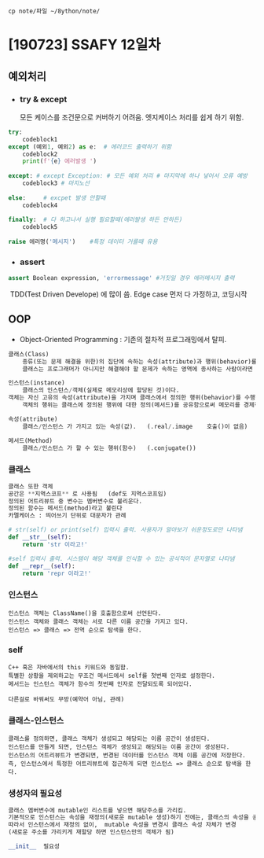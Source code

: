 `cp note/파일 ~/8ython/note/`



# [190723] SSAFY 12일차

## 예외처리

- ### try & except 

  모든 케이스를 조건문으로 커버하기 어려움. 엣지케이스 처리를 쉽게 하기 위함.

```python
try:
	codeblock1
except (예외1, 예외2) as e:  # 에러코드 출력하기 위함
	codeblock2
    print(f'{e} 에러발생 ')
    
except: # except Exception: # 모든 예외 처리 # 마지막에 하나 넣어서 오류 예방
	codeblock3 # 마지노선
    
else:     # excpet 발생 안할때
    codeblock4
    
finally:  # 다 하고나서 실행 필요할때(에러발생 하든 안하든)
    codeblock5 
    
raise 에러명('메시지')    #특정 데이터 거를때 유용
```



- ### assert

```python
assert Boolean expression, 'errormessage' #거짓일 경우 에러메시지 출력
```

​	TDD(Test Driven Develope) 에 많이 씀.  Edge case 먼저 다 가정하고, 코딩시작





## OOP

- Object-Oriented Programming : 기존의 절차적 프로그래밍에서 탈피.  

```python
클래스(Class)
	종류(또는 문제 해결을 위한)의 집단에 속하는 속성(attribute)과 행위(behavior)를 정의한 것으로 객체지향 프로그램의 기본적인 사용자 정의 데이터형(user define data type)이라고 할 수 있다
	클래스는 프로그래머가 아니지만 해결해야 할 문제가 속하는 영역에 종사하는 사람이라면 사용할 수 있고, 다른 클래스 또는 외부 요소와 독립적으로 디자인하여야 한다.

인스턴스(instance)
	클래스의 인스턴스/객체(실제로 메모리상에 할당된 것)이다.
객체는 자신 고유의 속성(attribute)을 가지며 클래스에서 정의한 행위(behavior)를 수행할 수 있다.
	객체의 행위는 클래스에 정의된 행위에 대한 정의(메서드)를 공유함으로써 메모리를 경제적으로 사용한다.

속성(attribute)
	클래스/인스턴스 가 가지고 있는 속성(값).   (.real/.image    호출()이 없음)

메서드(Method)
	클래스/인스턴스 가 할 수 있는 행위(함수)   (.conjugate())
```

### 클래스

```python
클래스 또한 객체
공간은 **지역스코프** 로 사용됨   (def도 지역스코프임)
정의된 어트리뷰트 중 변수는 멤버변수로 불리운다.
정의된 함수는 메서드(method)라고 불린다
카멜케이스 : 띄어쓰기 단위로 대문자가 관례
```

```python
# str(self) or print(self) 입력시 출력. 사용자가 알아보기 쉬운정도로만 나타냄
def __str__(self):
    return 'str 이라고!'

#self 입력시 출력. 시스템이 해당 객체를 인식할 수 있는 공식적이 문자열로 나타냄
def __repr__(self):
    return 'repr 이라고!'
```

### 인스턴스

```
인스턴스 객체는 ClassName()을 호출함으로써 선언된다.
인스턴스 객체와 클래스 객체는 서로 다른 이름 공간을 가지고 있다.
인스턴스 => 클래스 => 전역 순으로 탐색을 한다.
```

### self

```
C++ 혹은 자바에서의 this 키워드와 동일함.
특별한 상황을 제외하고는 무조건 메서드에서 self를 첫번째 인자로 설정한다.
메서드는 인스턴스 객체가 함수의 첫번째 인자로 전달되도록 되어있다.

다른걸로 바꿔써도 무방(예약어 아님, 관례)
```

### 클래스-인스턴스

```
클래스를 정의하면, 클래스 객체가 생성되고 해당되는 이름 공간이 생성된다.
인스턴스를 만들게 되면, 인스턴스 객체가 생성되고 해당되는 이름 공간이 생성된다.
인스턴스의 어트리뷰트가 변경되면, 변경된 데이터를 인스턴스 객체 이름 공간에 저장한다.
즉, 인스턴스에서 특정한 어트리뷰트에 접근하게 되면 인스턴스 => 클래스 순으로 탐색을 한다.
```



### 생성자의 필요성

```python
클래스 멤버변수에 mutable인 리스트를 넣으면 해당주소를 가리킴.
기본적으로 인스턴스는 속성을 재정의(새로운 mutable 생성)하기 전에는, 클래스의 속성을 공유함
따라서 인스턴스에서 재정의 없이,  mutable 속성을 변경시 클래스 속성 자체가 변경
(새로운 주소를 가리키게 재할당 하면 인스턴스만의 객체가 됨)

__init__  필요성
```

